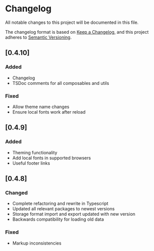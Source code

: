 # Changelog

All notable changes to this project will be documented in this file.

The changelog format is based on [Keep a Changelog](https://keepachangelog.com/en/1.1.0/),
and this project adheres to [Semantic Versioning](https://semver.org/spec/v2.0.0.html).

## [0.4.10]

### Added

- Changelog
- TSDoc comments for all composables and utils

### Fixed

- Allow theme name changes
- Ensure local fonts work after reload

## [0.4.9]

### Added

- Theming functionality
- Add local fonts in supported browsers
- Useful footer links

## [0.4.8]

### Changed

- Complete refactoring and rewrite in Typescript
- Updated all relevant packages to newest versions
- Storage format import and export updated with new version
- Backwards compatibility for loading old data

### Fixed

- Markup inconsistencies
